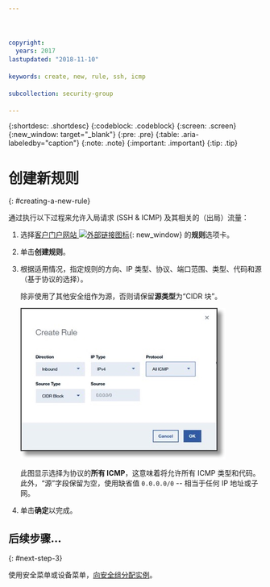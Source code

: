 ```yaml
---



copyright:
  years: 2017
lastupdated: "2018-11-10"

keywords: create, new, rule, ssh, icmp

subcollection: security-group

---
```


{:shortdesc: .shortdesc}
{:codeblock: .codeblock}
{:screen: .screen}
{:new_window: target="_blank"}
{:pre: .pre}
{:table: .aria-labeledby="caption"}
{:note: .note}
{:important: .important}
{:tip: .tip}

# 创建新规则
{: #creating-a-new-rule}

通过执行以下过程来允许入局请求 (SSH & ICMP) 及其相关的（出局）流量：

1. 选择[客户门户网站 ![外部链接图标](../../icons/launch-glyph.svg "外部链接图标")](https://control.softlayer.com/){: new_window} 的**规则**选项卡。
2. 单击**创建规则**。
3. 根据适用情况，指定规则的方向、IP 类型、协议、端口范围、类型、代码和源（基于协议的选择）。

	除非使用了其他安全组作为源，否则请保留**源类型**为“CIDR 块”。

	![创建规则](./images/rule_sg.jpg)

	此图显示选择为协议的**所有 ICMP**，这意味着将允许所有 ICMP 类型和代码。此外，“源”字段保留为空，使用缺省值 `0.0.0.0/0` -- 相当于任何 IP 地址或子网。

4. 单击**确定**以完成。

## 后续步骤...
{: #next-step-3}

使用安全菜单或设备菜单，[向安全组分配实例](/docs/infrastructure/security-groups?topic=security-groups-assigning-instances-to-the-security-group)。
